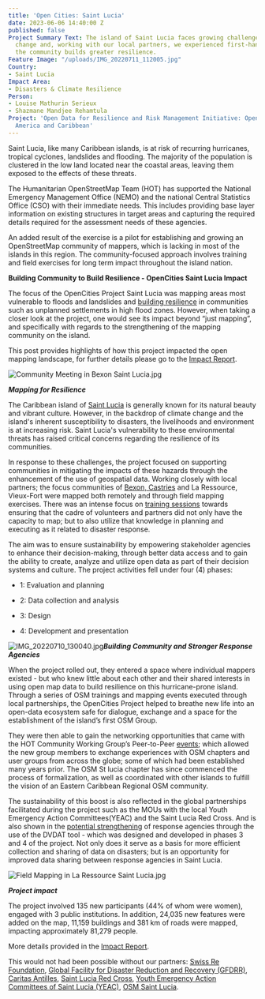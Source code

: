 ```yaml
---
title: 'Open Cities: Saint Lucia'
date: 2023-06-06 14:40:00 Z
published: false
Project Summary Text: The island of Saint Lucia faces growing challenges due to climate
  change and, working with our local partners, we experienced first-hand how strengthening
  the community builds greater resilience.
Feature Image: "/uploads/IMG_20220711_112005.jpg"
Country:
- Saint Lucia
Impact Area:
- Disasters & Climate Resilience
Person:
- Louise Mathurin Serieux
- Shazmane Mandjee Rehamtula
Project: 'Open Data for Resilience and Risk Management Initiative: Open Cities Latin
  America and Caribbean'
---
```


Saint Lucia, like many Caribbean islands, is at risk of recurring hurricanes, tropical cyclones, landslides and flooding. The majority of the population  is clustered in the low land located near the coastal areas, leaving them exposed to the effects of these threats.

The Humanitarian OpenStreetMap Team (HOT) has  supported the National Emergency Management Office (NEMO) and the national Central Statistics Office (CSO)  with their immediate needs. This includes providing base layer information on existing structures in target areas and capturing the required details required for the assessment needs of these agencies.

An added result of the exercise is a pilot for establishing  and growing an OpenStreetMap community of mappers, which is lacking in most of the islands in this region. The community-focused approach involves training and field exercises  for long term impact throughout the island nation.

**Building Community to Build Resilience - OpenCities Saint Lucia Impact**

The focus of the OpenCities Project Saint Lucia was mapping areas most vulnerable to floods and landslides and [building resilience](https://thevoiceslu.com/2022/01/digital-crowd-sourced-mapping-to-kick-off-in-saint-lucia/) in communities such as unplanned settlements in high flood zones. However, when taking a closer look at the project, one would see its impact beyond “just mapping”, and specifically with regards to the strengthening of the mapping community on the island.

This post provides highlights of how this project impacted the open mapping landscape, for further details please go to the [Impact Report](https://www.hotosm.org/uploads/Open%20Cities_Impact%20Report_SaintLucia.pdf).

![Community Meeting in Bexon Saint Lucia.jpg](/uploads/Community%20Meeting%20in%20Bexon%20Saint%20Lucia.jpg)

***Mapping for Resilience***

The Caribbean island of [Saint Lucia](https://www.hotosm.org/where-we-work/saint-lucia/) is generally known for its natural beauty and vibrant culture. However, in the backdrop of climate change and the island's inherent susceptibility to disasters, the livelihoods and environment is at increasing risk. Saint Lucia's vulnerability to these environmental threats has raised critical concerns regarding the resilience of its communities.

In response to these challenges, the project focused on supporting communities in mitigating the impacts of these hazards through the enhancement of the use of geospatial data. Working closely with local partners; the focus communities of [Bexon, Castries](https://www.openstreetmap.org/node/6335688485) and La Ressource, Vieux-Fort were mapped both remotely and through field mapping exercises. There was an intense focus on [training sessions](https://www.govt.lc/news/disaster-resilience-partners-participate-in-field-mapping-training) towards ensuring that the cadre of volunteers and partners did not only have the capacity to map; but to also utilize that knowledge in planning and executing as it related to disaster response.

The aim was to ensure sustainability by empowering stakeholder agencies to enhance their decision-making, through better data access and to gain the ability to create, analyze and utilize open data as part of their decision systems and culture. The project activities fell under four (4) phases:

* 1: Evaluation and planning


* 2: Data collection and analysis


* 3: Design


* 4: Development and presentation

![IMG_20220710_130040.jpg](/uploads/IMG_20220710_130040.jpg)***Building Community and Stronger Response Agencies***

When the project rolled out, they entered a space where individual mappers existed - but who knew little about each other and their shared interests in using open map data to build resilience on this hurricane-prone island. Through a series of OSM trainings and mapping events executed through local partnerships, the OpenCities Project helped to breathe new life into an open-data ecosystem safe for dialogue, exchange and a space for the establishment of the island’s first OSM Group.

They were then able to gain the networking opportunities that came with the HOT Community Working Group’s Peer-to-Peer [events](https://www.openstreetmap.org/user/LFF_490_Alexander/diary); which allowed the new group members to exchange experiences with OSM chapters and user groups from across the globe; some of which had been established many years prior. The OSM St lucia chapter has since commenced the process of formalization, as well as coordinated with other islands to fulfill the vision of an Eastern Caribbean Regional OSM community.

The sustainability of this boost is also reflected in the global partnerships facilitated during the project such as the MOUs with the local Youth Emergency Action Committees(YEAC) and the Saint Lucia Red Cross. And is also shown in the [potential strengthening](https://www.youtube.com/watch?v=8Hmp6DhZr0g) of response agencies through the use of the DVDAT tool - which was designed and developed in phases 3 and 4 of the project.  Not only does it serve as a basis for more efficient collection and sharing of data on disasters; but is an opportunity for improved data sharing between response agencies in Saint Lucia.

![Field Mapping in La Ressource Saint Lucia.jpg](/uploads/Field%20Mapping%20in%20La%20Ressource%20Saint%20Lucia.jpg)

***Project impact***

The project involved 135 new participants (44% of whom were women), engaged with 3 public institutions. In addition, 24,035 new features were added on the map, 11,159 buildings and 381 km of roads were mapped, impacting approximately 81,279 people.

More details provided in the [Impact Report](https://www.hotosm.org/uploads/Open%20Cities_Impact%20Report_SaintLucia.pdf).

This would not had been possible without our partners: [Swiss Re Foundation](https://www.swissrefoundation.org/), [Global Facility for Disaster Reduction and Recovery (GFDRR)](https://www.gfdrr.org/en), [Caritas Antilles](https://www.caritas.org/where-caritas-work/latin-america/antilles/), [Saint Lucia Red Cross](https://www.saintluciaredcross.org/), [Youth Emergency Action Committees of Saint Lucia (YEAC)](https://www.facebook.com/YEACSLU), [OSM Saint Lucia](https://wiki.openstreetmap.org/wiki/WikiProject_Saint_Lucia).